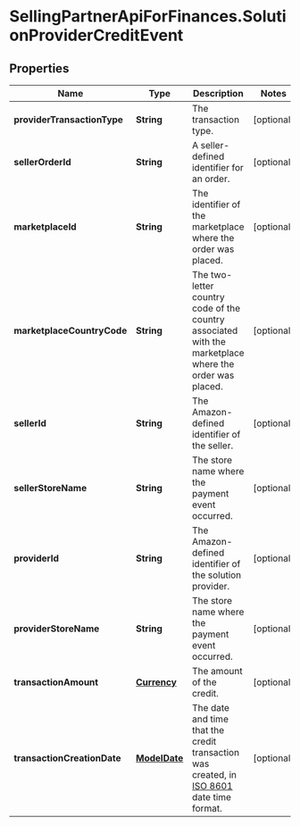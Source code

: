 # SellingPartnerApiForFinances.SolutionProviderCreditEvent

## Properties
Name | Type | Description | Notes
------------ | ------------- | ------------- | -------------
**providerTransactionType** | **String** | The transaction type. | [optional] 
**sellerOrderId** | **String** | A seller-defined identifier for an order. | [optional] 
**marketplaceId** | **String** | The identifier of the marketplace where the order was placed. | [optional] 
**marketplaceCountryCode** | **String** | The two-letter country code of the country associated with the marketplace where the order was placed. | [optional] 
**sellerId** | **String** | The Amazon-defined identifier of the seller. | [optional] 
**sellerStoreName** | **String** | The store name where the payment event occurred. | [optional] 
**providerId** | **String** | The Amazon-defined identifier of the solution provider. | [optional] 
**providerStoreName** | **String** | The store name where the payment event occurred. | [optional] 
**transactionAmount** | [**Currency**](Currency.md) | The amount of the credit. | [optional] 
**transactionCreationDate** | [**ModelDate**](ModelDate.md) | The date and time that the credit transaction was created, in [ISO 8601](https://developer-docs.amazon.com/sp-api/docs/iso-8601) date time format. | [optional] 


